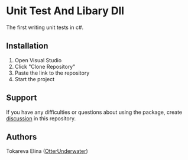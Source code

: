 # Unit Test And Libary Dll
The first writing unit tests in c#.

## Installation
1. Open Visual Studio
2. Click "Clone Repository"
3. Paste the link to the repository
4. Start the project

## Support
If you have any difficulties or questions about using the package, create 
[discussion](https://github.com/OtterUnderwater/UnitCalculator/issues/new/choose) in this repository.

## Authors
Tokareva Elina ([OtterUnderwater](https://github.com/OtterUnderwater))
